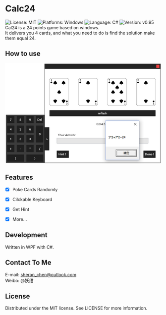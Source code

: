 # Calc24
![License: MIT](https://img.shields.io/github/license/Neko3000/StarryTarget)
![Platforms: Windows](https://img.shields.io/badge/Platform-Windows-lightgrey)
![Language: C#](https://img.shields.io/badge/language-C#-blue.svg)
![Version: v0.95](https://img.shields.io/badge/version-v0.90-lightgrey)
Cal24 is a 24 points game based on windows.</br>
It delivers you 4 cards, and what you need to do is find the solution make them equal 24.

## How to use
![](https://github.com/Neko3000/Calc24/raw/master/description/p1.png)  

## Features
- [x] Poke Cards Randomly
- [x] Cilckable Keyboard
- [x] Get Hint
- [x] More...


## Development
Written in WPF with C#.

## Contact To Me
E-mail: sheran_chen@outlook.com </br>
Weibo: @妖绀

## License
Distributed under the MIT license. See LICENSE for more information.
